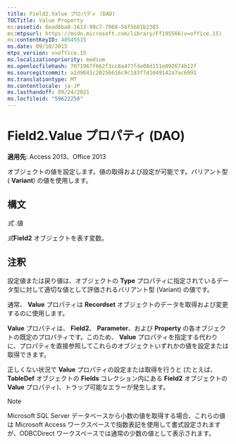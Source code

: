 ```yaml
---
title: Field2.Value プロパティ (DAO)
TOCTitle: Value Property
ms:assetid: 6ead6ba8-1613-99c7-7968-56f5b81b2385
ms:mtpsurl: https://msdn.microsoft.com/library/Ff195566(v=office.15)
ms:contentKeyID: 48545515
ms.date: 09/18/2015
mtps_version: v=office.15
ms.localizationpriority: medium
ms.openlocfilehash: 7071967f662f3cc8a477fde08d151e892674b12f
ms.sourcegitcommit: a1d9041c20256616c9c183f7d1049142a7ac6991
ms.translationtype: MT
ms.contentlocale: ja-JP
ms.lasthandoff: 09/24/2021
ms.locfileid: "59622250"
---
```

# <a name="field2value-property-dao"></a>Field2.Value プロパティ (DAO)


**適用先**: Access 2013、Office 2013

オブジェクトの値を設定します。値の取得および設定が可能です。バリアント型 ( **Variant**) の値を使用します。

## <a name="syntax"></a>構文

*式* .値

*式***Field2** オブジェクトを表す変数。

## <a name="remarks"></a>注釈

設定値または戻り値は、オブジェクトの **Type** プロパティに指定されているデータ型に対して適切な値として評価されるバリアント型 (Variant) の値です。

通常、 **Value** プロパティは **Recordset** オブジェクトのデータを取得および変更するのに使用します。

**Value** プロパティは、 **Field2**、 **Parameter**、および **Property** の各オブジェクトの既定のプロパティです。このため、 **Value** プロパティを指定する代わりに、プロパティを直接参照してこれらのオブジェクトいずれかの値を設定または取得できます。

正しくない状況で **Value** プロパティの設定または取得を行うと (たとえば、 **TableDef** オブジェクトの **Fields** コレクション内にある **Field2** オブジェクトの **Value** プロパティ)、トラップ可能なエラーが発生します。


> [!NOTE]
> Microsoft SQL Server データベースから小数の値を取得する場合、これらの値は Microsoft Access ワークスペースで指数表記を使用して書式設定されますが、ODBCDirect ワークスペースでは通常の少数の値として表示されます。


